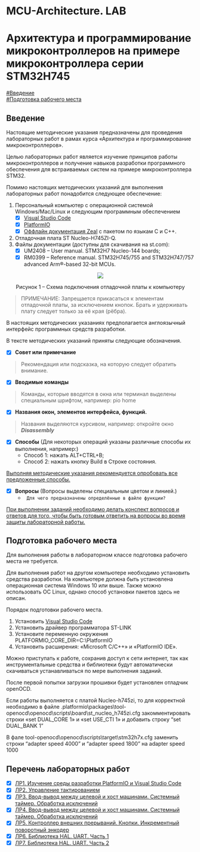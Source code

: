# MCU-Architecture. LAB
# Архитектура и программирование микроконтроллеров на примере микроконтроллера серии STM32H745

[#Введение](#введение)\
[#Подготовка рабочего места](#подготовка-рабочего-места)

## Введение
Настоящие методические указания предназначены для проведения лабораторных работ в рамах курса «Архитектура и программирование микроконтроллеров».

Целью лабораторных работ является изучение принципов работы микроконтроллеров и получение навыков разработки программного обеспечения для встраиваемых систем на примере микроконтроллера STM32.

Помимо настоящих методических указаний для выполнения лабораторных работ понадобится следующее обеспечение:
1. Персональный компьютер с операционной системой Windows/Mac/Linux и следующим программным обеспечением
   - [x] [Visual Studio Code](https://code.visualstudio.com)
   - [x] [PlatformIO](https://platformio.org)
   - [x] [Оффлайн документация  Zeal](https://zealdocs.org/) с пакетом по языкам С и С++.
2. Отладочная плата ST Nucleo-H745ZI-Q.
3. Файлы документации (доступны для скачивания на st.com):
   - [x] UM2408 – User manual. STM32H7 Nucleo-144 boards;
   - [x] RM0399 – Reference manual. STM32H745/755 and STM32H747/757 advanced Arm®-based 32-bit MCUs.

<p align="center" > <img src="./pic/p_1.png"></p>

<p align="center" >Рисунок 1 – Схема подключения отладочной платы к компьютеру</p>  

> ПРИМЕЧАНИЕ: Запрещается прикасаться к элементам отладочной платы, за исключением кнопок. Брать и удерживать плату следует только за её края (рёбра).

В настоящих методических указаниях предполагается англоязычный интерфейс программных средств разработки. 

В тексте методических указаний приняты следующие обозначения.
   - [x] **Совет или примечание**

> Рекомендация или подсказка, на которую следует обратить внимание.

   - [x] **Вводимые команды**

> Команды, которые вводятся в окна или терминал выделены специальным шрифтом, например: pio home

   - [x] **Названия окон, элементов интерфейса, функций.**

> Названия выделяются курсивом, например: откройте окно ***Disassembly***

   - [x] **Способы** (Для некоторых операций указаны различные способы их выполнения, например:)
       - Способ 1: нажать ALT+CTRL+B;
       - Способ 2: нажать кнопку Build в Строке состояния.

<u>Выполняя методические указания рекомендуется опробовать все предложенные способы.</u>

   - [x] **Вопросы** (Вопросы выделены специальным цветом и линией.)
     - ``` Для чего предназначены определённые в файле функции?```  

<u>При выполнении заданий необходимо делать конспект вопросов и ответов для того, чтобы быть готовым ответить на вопросы во время защиты лабораторной работы.</u>

## Подготовка рабочего места
Для выполнения работы в лабораторном классе подготовка рабочего места не требуется.

Для выполнения работ на другом компьютере необходимо установить средства разработки. На компьютере должна быть установлена операционная система Windows 10 или выше. Также можно использовать ОС Linux, однако способ установки пакетов здесь не описан.

Порядок подготовки рабочего места.
1. Установить [Visual Studio Code](https://code.visualstudio.com/download)
2. Установить драйвер программатора ST-LINK
3. Установите переменную окружения PLATFORMIO_CORE_DIR=C:\PlatformIO
4. Установить расширения: «Microsoft C/C++» и  «PlatformIO IDE».

Можно приступать к работе, сохранив доступ к сети интернет, так как инструментальные средства и библиотеки будут автоматически скачиваться устанавливаться по мере выполнения заданий. 

После первой попытки загрузки прошивки будет установлен отладчик openOCD. 

Если работы выполняется с платой Nucleo-h745zi, то для корректной необходимо в файле
.platformio\packages\tool-openocd\openocd\scripts\board\st_nucleo_h745zi.cfg закомментировать строки «set DUAL_CORE 1» и «set USE_CTI 1» и добавить строку  “set DUAL_BANK 1”

В фале tool-openocd\openocd\scripts\target\stm32h7x.cfg заменить строки
“adapter speed 4000” и “adapter speed 1800”  на adapter speed 1000

## Перечень лабораторных работ
- [x] [ЛР1. Изучение среды разработки PlatformIO и Visual Studio Code](./Lab_1/README.md)  
- [x] [ЛР2. Управление тактированием](./Lab_2/README.md)  
- [x] [ЛР3. Ввод-вывод между целевой и хост машинами. Системный таймер. Обработка исключений](./Lab_3/README.md)  
- [x] [ЛР4. Ввод-вывод между целевой и хост машинами. Системный таймер. Обработка исключений](./Lab_4/README.md)  
- [x] [ЛР5. Контроллер внешних прерываний. Кнопки. Инкрементный поворотный энкодер](./Lab_5/README.md)  
- [x] [ЛР6. Библиотека HAL. UART. Часть 1](./Lab_6/README.md)  
- [x] [ЛР7. Библиотека HAL. UART. Часть 2](./Lab_7/README.md)  
